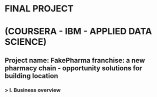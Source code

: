 # FINAL PROJECT  
# (COURSERA - IBM - APPLIED DATA SCIENCE)  

##  Project name: **FakePharma franchise**:  a new pharmacy chain - opportunity solutions for building location

### > I. Business overview
>>